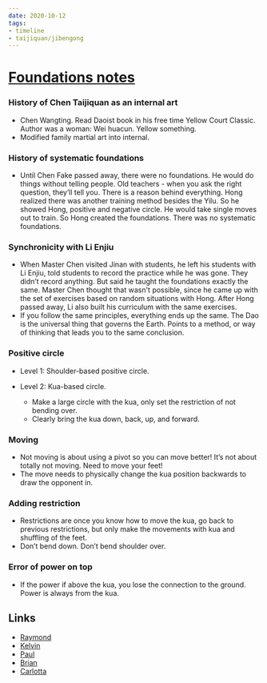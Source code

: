 ```yaml
---
date: 2020-10-12
tags:
- timeline
- taijiquan/jibengong
---
```


# [Foundations notes](http://practicalmethod.com/2020/10/chen-zhonghua-online-lesson-20201012-online-video-purchase/)

### History of Chen Taijiquan as an internal art
* Chen Wangting.  Read Daoist book in his free time Yellow Court Classic.  Author was a woman: Wei huacun.  Yellow something.
* Modified family martial art into internal.

### History of systematic foundations
* Until Chen Fake passed away, there were no foundations.  He would do things without telling people.  Old teachers - when you ask the right question, they’ll tell you.  There is a reason behind everything.  Hong realized there was another training method besides the Yilu.  So he showed Hong, positive and negative circle.  He would take single moves out to train.  So Hong created the foundations.  There was no systematic foundations.

### Synchronicity with Li Enjiu
* When Master Chen visited Jinan with students, he left his students with Li Enjiu, told students to record the practice while he was gone.  They didn’t record anything.  But said he taught the foundations exactly the same.  Master Chen thought that wasn't possible, since he came up with the set of exercises based on random situations with Hong.  After Hong passed away, Li also built his curriculum with the same exercises.
* If you follow the same principles, everything ends up the same.  The Dao is the universal thing that governs the Earth.  Points to a method, or way of thinking that leads you to the same conclusion.

### Positive circle
* Level 1: Shoulder-based positive circle.

* Level 2: Kua-based circle.
  * Make a large circle with the kua, only set the restriction of not bending over.
  * Clearly bring the kua down, back, up, and forward.

### Moving
* Not moving is about using a pivot so you can move better!  It’s not about totally not moving.  Need to move your feet!
* The move needs to physically change the kua position backwards to draw the opponent in.

### Adding restriction
* Restrictions are once you know how to move the kua, go back to previous restrictions, but only make the movements with kua and shuffling of the feet.
* Don’t bend down.  Don’t bend shoulder over.

### Error of power on top
* If the power if above the kua, you lose the connection to the ground.  Power is always from the kua.

## Links
* [Raymond](http://practicalmethod.com/2020/10/notes-from-master-chens-foundations-class-12-october-2020-raymond-dickey/)
* [Kelvin](http://practicalmethod.com/2020/10/master-chen-zhonghuas-online-lesson-on-oct-12-2020-kelvin-ho/)
* [Paul](http://practicalmethod.com/2020/10/notes-from-master-chen-online-forms-class-12-october-2020/)
* [Brian](http://practicalmethod.com/2020/10/foundation-class-notes-master-chen-zhonghua-online-zoom-lesson-mon-12-oct-2020-brian-chung/)
* [Carlotta](http://practicalmethod.com/2020/10/notes-from-master-chen-zhonghuas-online-class-on-oct-12-2020/)
